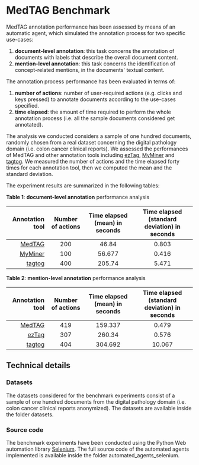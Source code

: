 # MedTAG Benchmark 

MedTAG annotation performance has been assessed by means of an automatic agent, which simulated the annotation process for two specific use-cases: 

1. **document-level annotation**: this task concerns the annotation of documents with labels that describe the overall document content.
2. **mention-level annotation**: this task concerns the identification of concept-related mentions, in the documents' textual content.

The annotation process performance has been evaluated in terms of:

1. **number of actions**: number of user-required actions (e.g. clicks and keys pressed) to annotate documents according to the use-cases specified.
2. **time elapsed**: the amount of time required to perform the whole annotation process (i.e. all the sample documents considered get annotated).

The analysis we conducted considers a sample of one hundred documents, randomly chosen from a real dataset concerning the digital pathology domain (i.e. colon cancer clinical reports). We assessed the performances of MedTAG and other annotation tools including [ezTag](https://eztag.bioqrator.org/), [MyMiner](https://myminer.armi.monash.edu.au/) and [tagtog](https://www.tagtog.net/). We measured the number of actions and the time elapsed forty times for each annotation tool, then we computed the mean and the standard deviation. 

The experiment results are summarized in the following tables:

**Table 1**: **document-level annotation** performance analysis

|                                 Annotation tool | Number of actions | Time elapsed (mean) in seconds | Time elapsed (standard deviation) in seconds |
| ----------------------------------------------: | :---------------: | :----------------------------: | :------------------------------------------: |
| [MedTAG](https://github.com/MedTAG/medtag-core) |        200        |             46.84              |                    0.803                     |
|  [MyMiner](https://myminer.armi.monash.edu.au/) |        100        |             56.677             |                    0.416                     |
|               [tagtog](https://www.tagtog.net/) |        400        |             205.74             |                    5.471                     |



**Table 2**: **mention-level annotation** performance analysis

|                                 Annotation tool | Number of actions | Time elapsed (mean) in seconds | Time elapsed (standard deviation) in seconds |
| ----------------------------------------------: | :---------------: | :----------------------------: | :------------------------------------------: |
| [MedTAG](https://github.com/MedTAG/medtag-core) |        419        |            159.337             |                    0.479                     |
|           [ezTag](https://eztag.bioqrator.org/) |        307        |             260.34             |                    0.576                     |
|               [tagtog](https://www.tagtog.net/) |        404        |            304.692             |                    10.067                    |



## Technical details 

### Datasets

The datasets considered for the benchmark experiments consist of a sample of one hundred documents from the digital pathology domain (i.e. colon cancer clinical reports anonymized). The datasets are available inside the folder datasets. 

### Source code

The benchmark experiments have been conducted using the Python Web automation library [Selenium](https://www.selenium.dev/). The full source code of the automated agents implemented is available inside the folder automated_agents_selenium. 





